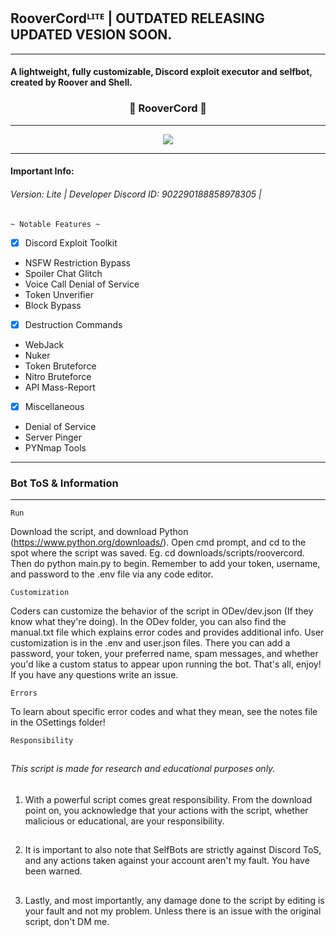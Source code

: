 ## RooverCordᴸᴵᵀᴱ | OUTDATED RELEASING UPDATED VESION SOON.
***

#### A lightweight, fully customizable, Discord exploit executor and selfbot, created by Roover and Shell.

### <p align="center">👹 RooverCord 👹</p>
***
<p align="center">
   <img src="https://images-ext-2.discordapp.net/external/1Fp_PHWTVbNPArWSuc4aTPMM3kehOTY-AtO1kOPsM3U/https/media.discordapp.net/attachments/914991373508288514/917242534021955625/unknown.png", >
</p>
<hr>

#### Important Info: 
###### Version: Lite | Developer Discord ID: 902290188858978305 | 

`~ Notable Features ~`

- [x] Discord Exploit Toolkit
* NSFW Restriction Bypass
* Spoiler Chat Glitch
* Voice Call Denial of Service
* Token Unverifier
* Block Bypass

- [x] Destruction Commands 
* WebJack 
* Nuker
* Token Bruteforce
* Nitro Bruteforce
* API Mass-Report

- [x] Miscellaneous
* Denial of Service
* Server Pinger
* PYNmap Tools

***
### Bot ToS & Information
***
`Run`

Download the script, and download Python (https://www.python.org/downloads/). Open cmd prompt, and cd to the spot where the script was saved. Eg. cd downloads/scripts/roovercord. Then do python main.py to begin. Remember to add your token, username, and password to the .env file via any code editor.

`Customization`

Coders can customize the behavior of the script in ODev/dev.json (If they know what they're doing). In the ODev folder, you can also find the manual.txt file which explains error codes and provides additional info. User customization is in the .env and user.json files. There you can add a password, your token, your preferred name, spam messages, and whether you'd like a custom status to appear upon running the bot. That's all, enjoy! If you have any questions write an issue.

`Errors`

To learn about specific error codes and what they mean, see the notes file in the OSettings folder!

`Responsibility`
##
###### This script is made for research and educational purposes only.
1. With a powerful script comes great responsibility. From the download point on, you acknowledge that your actions with the script, whether malicious or educational, are your responsibility.
##
2. It is important to also note that SelfBots are strictly against Discord ToS, and any actions taken against your account aren't my fault. You have been warned.
##
3. Lastly, and most importantly, any damage done to the script by editing is your fault and not my problem. Unless there is an issue with the original script, don't DM me.
